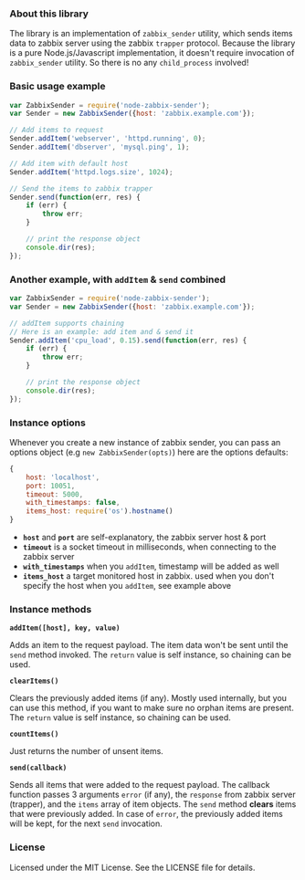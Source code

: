 ### About this library

The library is an implementation of `zabbix_sender` utility, which sends items data to zabbix server
using the zabbix `trapper` protocol. Because the library is a pure Node.js/Javascript implementation, it doesn't
require invocation of `zabbix_sender` utility. So there is no any `child_process` involved!

### Basic usage example

```javascript
var ZabbixSender = require('node-zabbix-sender');
var Sender = new ZabbixSender({host: 'zabbix.example.com'});

// Add items to request
Sender.addItem('webserver', 'httpd.running', 0);
Sender.addItem('dbserver', 'mysql.ping', 1);

// Add item with default host
Sender.addItem('httpd.logs.size', 1024);

// Send the items to zabbix trapper
Sender.send(function(err, res) {
    if (err) {
        throw err;
    }

    // print the response object
    console.dir(res);
});
```

### Another example, with `addItem` & `send` combined

```javascript
var ZabbixSender = require('node-zabbix-sender');
var Sender = new ZabbixSender({host: 'zabbix.example.com'});

// addItem supports chaining
// Here is an example: add item and & send it
Sender.addItem('cpu_load', 0.15).send(function(err, res) {
    if (err) {
        throw err;
    }

    // print the response object
    console.dir(res);
});
```

### Instance options

Whenever you create a new instance of zabbix sender, you can pass an options object (e.g `new ZabbixSender(opts)`)
here are the options defaults:

```javascript
{
    host: 'localhost',
    port: 10051,
    timeout: 5000,
    with_timestamps: false,
    items_host: require('os').hostname()
}
```
- **`host`** and **`port`** are self-explanatory, the zabbix server host & port
- **`timeout`** is a socket timeout in milliseconds, when connecting to the zabbix server
- **`with_timestamps`** when you `addItem`, timestamp will be added as well
- **`items_host`** a target monitored host in zabbix. used when you don't specify the host when you `addItem`, see example above

### Instance methods

**`addItem([host], key, value)`**

Adds an item to the request payload. The item data won't be sent until the `send` method invoked.
The `return` value is self instance, so chaining can be used.

**`clearItems()`**

Clears the previously added items (if any). Mostly used internally, but you can use this method,
if you want to make sure no orphan items are present. The `return` value is self instance, so chaining can be used.

**`countItems()`**

Just returns the number of unsent items.

**`send(callback)`**

Sends all items that were added to the request payload.
The callback function passes 3 arguments `error` (if any), the `response` from zabbix server (trapper),
and the `items` array of item objects. The `send` method **clears** items that were previously added.
In case of `error`, the previously added items will be kept, for the next `send` invocation.

### License

Licensed under the MIT License. See the LICENSE file for details.

